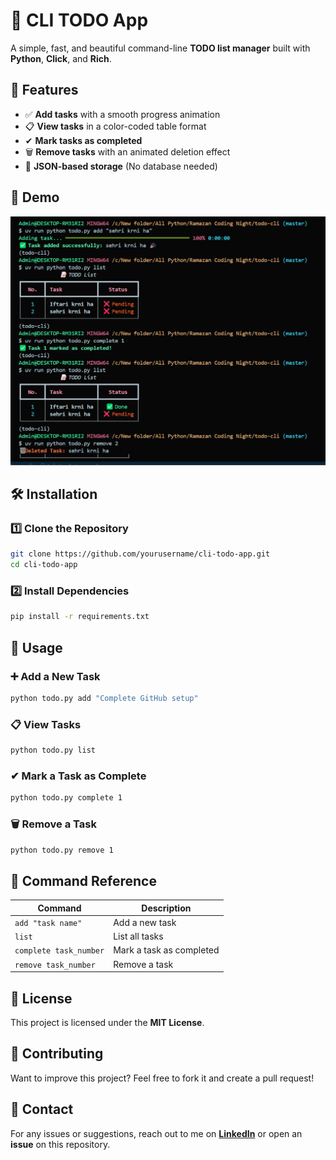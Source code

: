 # 📝 CLI TODO App

A simple, fast, and beautiful command-line **TODO list manager** built with **Python**, **Click**, and **Rich**.

## 🚀 Features
- ✅ **Add tasks** with a smooth progress animation
- 📋 **View tasks** in a color-coded table format
- ✔ **Mark tasks as completed**
- 🗑 **Remove tasks** with an animated deletion effect
- 📂 **JSON-based storage** (No database needed)

## 📸 Demo
![CLI TODO App Demo](demo.png) 

## 🛠 Installation

### 1️⃣ Clone the Repository
```sh
git clone https://github.com/yourusername/cli-todo-app.git
cd cli-todo-app
```

### 2️⃣ Install Dependencies
```sh
pip install -r requirements.txt
```

## 🎯 Usage

### ➕ Add a New Task
```sh
python todo.py add "Complete GitHub setup"
```

### 📋 View Tasks
```sh
python todo.py list
```

### ✔ Mark a Task as Complete
```sh
python todo.py complete 1
```

### 🗑 Remove a Task
```sh
python todo.py remove 1
```

## 🔗 Command Reference

| Command | Description |
|---------|-------------|
| `add "task name"` | Add a new task |
| `list` | List all tasks |
| `complete task_number` | Mark a task as completed |
| `remove task_number` | Remove a task |

## 📜 License

This project is licensed under the **MIT License**.

## 🤝 Contributing

Want to improve this project? Feel free to fork it and create a pull request!

## 📧 Contact

For any issues or suggestions, reach out to me on **[LinkedIn](https://linkedin.com/in/yourprofile)** or open an **issue** on this repository.

